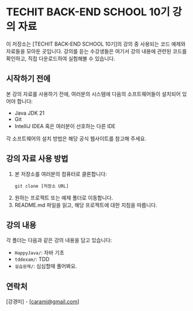 # TECHIT BACK-END SCHOOL 10기 강의 자료

이 저장소는 [TECHIT BACK-END SCHOOL 10기]의 강의 중 사용되는 코드 예제와 자료들을 모아둔 곳입니다. 강의를 듣는 수강생들은 여기서 강의 내용에 관련된 코드를 확인하고, 직접 다운로드하여 실험해볼 수 있습니다.

## 시작하기 전에

본 강의 자료를 사용하기 전에, 여러분의 시스템에 다음의 소프트웨어들이 설치되어 있어야 합니다:

- Java JDK 21
- Git
- IntelliJ IDEA 혹은 여러분이 선호하는 다른 IDE

각 소프트웨어의 설치 방법은 해당 공식 웹사이트를 참고해 주세요.

## 강의 자료 사용 방법

1. 본 저장소를 여러분의 컴퓨터로 클론합니다:
    ```
    git clone [저장소 URL]
    ```
2. 원하는 프로젝트 또는 예제 폴더로 이동합니다.
3. README.md 파일을 읽고, 해당 프로젝트에 대한 지침을 따릅니다.

## 강의 내용

각 폴더는 다음과 같은 강의 내용을 담고 있습니다:

- `HappyJava/`: 자바 기초
- `tddexam/`: TDD
- `실습문제/`: 심심할때 풀어봐요.

<!--
## 기여하기

이 저장소는 강의를 듣는 모든 수강생의 이해를 돕기 위해 만들어졌습니다. 여러분의 기여를 환영합니다! 기여 방법은 다음과 같습니다:

1. 프로젝트를 포크합니다.
2. 기능 브랜치를 생성합니다 (`git checkout -b feature/AmazingFeature`).
3. 변경사항을 커밋합니다 (`git commit -m 'Add some AmazingFeature'`).
4. 브랜치에 푸시합니다 (`git push origin feature/AmazingFeature`).
5. 풀 리퀘스트를 엽니다.

## 라이선스

이 프로젝트는 [라이선스명] 라이선스가 적용되어 있습니다. 자세한 내용은 `LICENSE` 파일을 참고해 주세요.
-->
## 연락처

[강경미] - [carami@gmail.com]

<!--프로젝트 링크: [저장소 URL] -->
